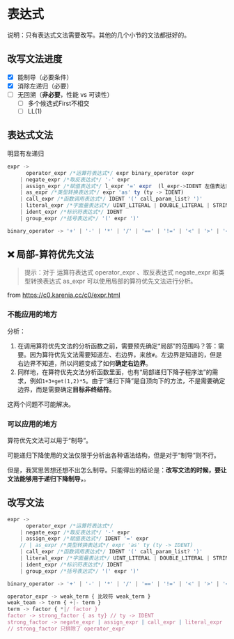 # 表达式

说明：只有表达式文法需要改写。其他的几个小节的文法都挺好的。

## 改写文法进度
- [x] 能制导（必要条件）
- [x] 消除左递归（必要）
- [ ] 无回溯（**非必要**，性能 vs 可读性）
  - [ ] 多个候选式First不相交
  - [ ] LL(1)

## 表达式文法

明显有左递归

```js
expr -> 
      operator_expr /*运算符表达式*/ expr binary_operator expr
    | negate_expr /*取反表达式*/ '-' expr
    | assign_expr /*赋值表达式*/ l_expr '=' expr  (l_expr->IDENT 左值表达式)
    | as_expr /*类型转换表达式*/ expr 'as' ty (ty -> IDENT)
    | call_expr /*函数调用表达式*/ IDENT '(' call_param_list? ')'
    | literal_expr /*字面量表达式*/ UINT_LITERAL | DOUBLE_LITERAL | STRING_LITERAL
    | ident_expr /*标识符表达式*/ IDENT
    | group_expr /*括号表达式*/ '(' expr ')'

binary_operator -> '+' | '-' | '*' | '/' | '==' | '!=' | '<' | '>' | '<=' | '>='

```

## ❌ 局部-算符优先文法

> 提示：对于 运算符表达式 operator_expr 、取反表达式 negate_expr 和类型转换表达式 as_expr 可以使用局部的算符优先文法进行分析。

from https://c0.karenia.cc/c0/expr.html

### 不能应用的地方
分析：
1. 在调用算符优先文法的分析函数之前，需要预先确定“局部”的范围吗？答：需要。因为算符优先文法需要知道左、右边界，来放`#`。左边界是知道的，但是右边界不知道，所以问题变成了如何**确定右边界**。
2. 同样地，在算符优先文法分析函数里面，也有“局部递归下降子程序法”的需求，例如`1+3+get(1,2)*5`。由于“递归下降”是自顶向下的方法，不是需要确定边界，而是需要确定**目标非终结符**。

这两个问题不可能解决。

### 可以应用的地方

算符优先文法可以用于“制导”。

可能递归下降使用的文法仅限于分析出各种语法结构，但是对于“制导”则不行。

但是，我冥思苦想还想不出怎么制导。只能得出的结论是：**改写文法的时候，要让文法能够用于递归下降制导，**。


## 改写文法

```js
expr -> 
      operator_expr /*运算符表达式*/
    | negate_expr /*取反表达式*/ '-' expr
    | assign_expr /*赋值表达式*/ IDENT '=' expr
    // | as_expr /*类型转换表达式*/ expr 'as' ty (ty -> IDENT)
    | call_expr /*函数调用表达式*/ IDENT '(' call_param_list? ')'
    | literal_expr /*字面量表达式*/ UINT_LITERAL | DOUBLE_LITERAL | STRING_LITERAL
    | ident_expr /*标识符表达式*/ IDENT
    | group_expr /*括号表达式*/ '(' expr ')'

binary_operator -> '+' | '-' | '*' | '/' | '==' | '!=' | '<' | '>' | '<=' | '>='

operator_expr -> weak_term { 比较符 weak_term }
weak_team -> term { +|- term }
term -> factor { *|/ factor }
factor -> strong_factor { as ty} // ty -> IDENT
strong_factor -> negate_expr | assign_expr | call_expr | literal_expr | ident_expr | group_expr
// strong_factor 只排除了 operator_expr
```